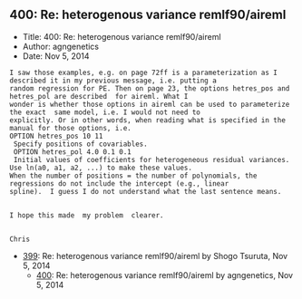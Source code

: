 ## 400: Re: heterogenous variance remlf90/aireml

- Title: 400: Re: heterogenous variance remlf90/aireml
- Author: agngenetics
- Date: Nov 5, 2014
```
I saw those examples, e.g. on page 72ff is a parameterization as I described it in my previous message, i.e. putting a
random regression for PE. Then on page 23, the options hetres_pos and hetres_pol are described	for aireml. What I
wonder is whether those options in aireml can be used to parameterize the exact  same model, i.e. I would not need to
explicitly. Or in other words, when reading what is specified in the manual for those options, i.e. 
OPTION hetres_pos 10 11
 Specify positions of covariables.
 OPTION hetres_pol 4.0 0.1 0.1
 Initial values of coefficients for heterogeneous residual variances. Use ln(a0, a1, a2, ...) to make these values.
When the number of positions = the number of polynomials, the regressions do not include the intercept (e.g., linear
spline).  I guess I do not understand what the last sentence means.


I hope this made  my problem  clearer.


Chris
```

- [399](0399.md): Re: heterogenous variance remlf90/aireml by Shogo Tsuruta, Nov 5, 2014
    - [400](0400.md): Re: heterogenous variance remlf90/aireml by agngenetics, Nov 5, 2014
